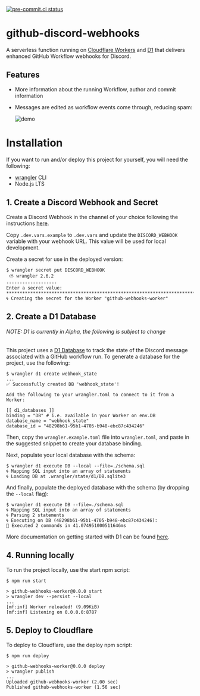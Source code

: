 [![pre-commit.ci status](https://results.pre-commit.ci/badge/github/finlaysawyer/github-discord-webhooks/master.svg)](https://results.pre-commit.ci/latest/github/finlaysawyer/github-discord-webhooks/master)

# github-discord-webhooks

A serverless function running on [Cloudflare Workers](https://workers.cloudflare.com/) and [D1](https://developers.cloudflare.com/d1/) that delivers enhanced GitHub Workflow webhooks for Discord.

## Features

- More information about the running Workflow, author and commit information
- Messages are edited as workflow events come through, reducing spam:

  ![demo](https://user-images.githubusercontent.com/18363677/209872272-5b7324bf-92f6-4380-b5a5-f503053ae73e.gif)

# Installation

If you want to run and/or deploy this project for yourself, you will need the following:

- [wrangler](https://developers.cloudflare.com/workers/get-started/guide#1-install-wrangler-workers-cli) CLI
- Node.js LTS

## 1. Create a Discord Webhook and Secret

Create a Discord Webhook in the channel of your choice following the instructions [here](https://support.discord.com/hc/en-us/articles/228383668-Intro-to-Webhooks).

Copy `.dev.vars.example` to `.dev.vars` and update the `DISCORD_WEBHOOK` variable with your webhook URL. This value will be used for local development.

Create a secret for use in the deployed version:

```console
$ wrangler secret put DISCORD_WEBHOOK
 ⛅️ wrangler 2.6.2
-------------------
Enter a secret value: *************************************************************************************************************************
🌀 Creating the secret for the Worker "github-webhooks-worker"
```

## 2. Create a D1 Database

###### NOTE: D1 is currently in Alpha, the following is subject to change

This project uses a [D1 Database](https://blog.cloudflare.com/introducing-d1/) to track the state of
the Discord message associated with a GitHub workflow run. To generate a database for the project, use the following:

```console
$ wrangler d1 create webhook_state
...
✅ Successfully created DB 'webhook_state'!

Add the following to your wrangler.toml to connect to it from a Worker:

[[ d1_databases ]]
binding = "DB" # i.e. available in your Worker on env.DB
database_name = "webhook_state"
database_id = "48298b61-95b1-4705-b948-ebc87c434246"
```

Then, copy the `wrangler.example.toml` file into `wrangler.toml`, and paste in the suggested snippet to create your
database binding.

Next, populate your local database with the schema:

```console
$ wrangler d1 execute DB --local --file=./schema.sql
🌀 Mapping SQL input into an array of statements
🌀 Loading DB at .wrangler/state/d1/DB.sqlite3
```

And finally, populate the deployed database with the schema (by dropping the `--local` flag):

```console
$ wrangler d1 execute DB --file=./schema.sql
🌀 Mapping SQL input into an array of statements
🌀 Parsing 2 statements
🌀 Executing on DB (48298b61-95b1-4705-b948-ebc87c434246):
🚣 Executed 2 commands in 41.074951000511646ms
```

More documentation on getting started with D1 can be found [here](https://developers.cloudflare.com/d1/get-started/).

## 4. Running locally

To run the project locally, use the start npm script:

```console
$ npm run start

> github-webhooks-worker@0.0.0 start
> wrangler dev --persist --local
...
[mf:inf] Worker reloaded! (9.09KiB)
[mf:inf] Listening on 0.0.0.0:8787
```

## 5. Deploy to Cloudflare

To deploy to Cloudflare, use the deploy npm script:

```console
$ npm run deploy

> github-webhooks-worker@0.0.0 deploy
> wrangler publish
...
Uploaded github-webhooks-worker (2.00 sec)
Published github-webhooks-worker (1.56 sec)
```
